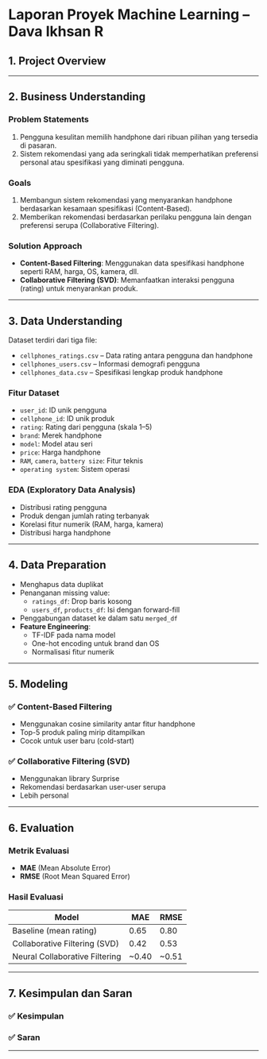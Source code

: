 # Laporan Proyek Machine Learning – Dava Ikhsan R

## 1. Project Overview


---

## 2. Business Understanding

### Problem Statements

1. Pengguna kesulitan memilih handphone dari ribuan pilihan yang tersedia di pasaran.
2. Sistem rekomendasi yang ada seringkali tidak memperhatikan preferensi personal atau spesifikasi yang diminati pengguna.

### Goals

1. Membangun sistem rekomendasi yang menyarankan handphone berdasarkan kesamaan spesifikasi (Content-Based).
2. Memberikan rekomendasi berdasarkan perilaku pengguna lain dengan preferensi serupa (Collaborative Filtering).

### Solution Approach

- **Content-Based Filtering**: Menggunakan data spesifikasi handphone seperti RAM, harga, OS, kamera, dll.
- **Collaborative Filtering (SVD)**: Memanfaatkan interaksi pengguna (rating) untuk menyarankan produk.

---

## 3. Data Understanding

Dataset terdiri dari tiga file:
- `cellphones_ratings.csv` – Data rating antara pengguna dan handphone
- `cellphones_users.csv` – Informasi demografi pengguna
- `cellphones_data.csv` – Spesifikasi lengkap produk handphone

### Fitur Dataset

- `user_id`: ID unik pengguna
- `cellphone_id`: ID unik produk
- `rating`: Rating dari pengguna (skala 1–5)
- `brand`: Merek handphone
- `model`: Model atau seri
- `price`: Harga handphone
- `RAM`, `camera`, `battery size`: Fitur teknis
- `operating system`: Sistem operasi

### EDA (Exploratory Data Analysis)

- Distribusi rating pengguna
- Produk dengan jumlah rating terbanyak
- Korelasi fitur numerik (RAM, harga, kamera)
- Distribusi harga handphone

---

## 4. Data Preparation

- Menghapus data duplikat
- Penanganan missing value:
  - `ratings_df`: Drop baris kosong
  - `users_df`, `products_df`: Isi dengan forward-fill
- Penggabungan dataset ke dalam satu `merged_df`
- **Feature Engineering**:
  - TF-IDF pada nama model
  - One-hot encoding untuk brand dan OS
  - Normalisasi fitur numerik

---

## 5. Modeling

### ✅ Content-Based Filtering

- Menggunakan cosine similarity antar fitur handphone
- Top-5 produk paling mirip ditampilkan
- Cocok untuk user baru (cold-start)

### ✅ Collaborative Filtering (SVD)

- Menggunakan library Surprise
- Rekomendasi berdasarkan user-user serupa
- Lebih personal

---

## 6. Evaluation

### Metrik Evaluasi

- **MAE** (Mean Absolute Error)
- **RMSE** (Root Mean Squared Error)

### Hasil Evaluasi

| Model                         | MAE   | RMSE  |
|------------------------------|-------|-------|
| Baseline (mean rating)       | 0.65  | 0.80  |
| Collaborative Filtering (SVD)| 0.42  | 0.53  |
| Neural Collaborative Filtering| ~0.40 | ~0.51 |

---

## 7. Kesimpulan dan Saran

### ✅ Kesimpulan



### ✅ Saran



---
